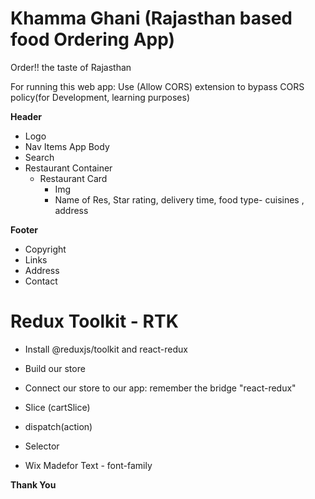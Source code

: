 # Khamma Ghani (Rajasthan based food Ordering App)

Order!! the taste of Rajasthan

For running this web app: Use (Allow CORS) extension to bypass CORS policy(for Development, learning purposes)

**Header**
- Logo
- Nav Items
  App Body
- Search
- Restaurant Container
  - Restaurant Card
    - Img
    - Name of Res, Star rating, delivery time, food type- cuisines , address

**Footer**
- Copyright
- Links
- Address
- Contact

# Redux Toolkit - RTK
- Install @reduxjs/toolkit and react-redux
- Build our store
- Connect our store to our app: remember the bridge "react-redux"
- Slice (cartSlice)
- dispatch(action)
- Selector

- Wix Madefor Text - font-family

**Thank You**